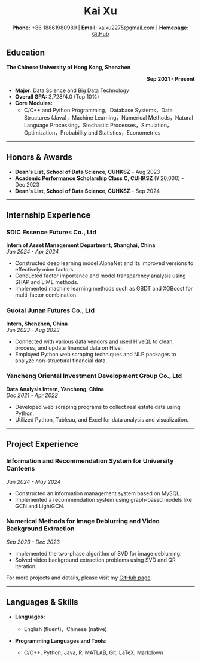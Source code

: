 <div align="center">

# Kai Xu



<p>


**Phone:** +86 18861980989  | **Email:** [kaixu2275@gmail.com](mailto:kaixu2275@gmail.com) | **Homepage:** [GitHub](https://github.com/Xu-Kai-CUHKSZ)  
</div>


## Education

<div align="left">

**The Chinese University of Hong Kong, Shenzhen**

</div>

<div align="right">

**Sep 2021 - Present**

</div>

- **Major:** Data Science and Big Data Technology
- **Overall GPA:** 3.728/4.0 (Top 10%)
- **Core Modules:**
  - C/C++ and Python Programming，Database Systems，Data Structures (Java)，Machine Learning，Numerical Methods，Natural Language Processing，Stochastic Processes，Simulation，Optimization，Probability and Statistics，Econometrics

---

## Honors & Awards

- **Dean's List, School of Data Science, CUHKSZ** - Aug 2023
- **Academic Performance Scholarship Class C, CUHKSZ** (¥ 20,000) - Dec 2023
- **Dean's List, School of Data Science, CUHKSZ** - Sep 2024

---

## Internship Experience

### SDIC Essence Futures Co., Ltd
**Intern of Asset Management Department, Shanghai, China**  
*Jan 2024 - Apr 2024*
- Constructed deep learning model AlphaNet and its improved versions to effectively mine factors. 
- Conducted factor importance and model transparency analysis using SHAP and LIME methods.
- Implemented machine learning methods such as GBDT and XGBoost for multi-factor combination.

### Guotai Junan Futures Co., Ltd
**Intern, Shenzhen, China**  
*Jun 2023 - Aug 2023*
- Connected with various data vendors and used HiveQL to clean, process, and update financial data on Hive.
- Employed Python web scraping techniques and NLP packages to analyze non-structural financial data.

### Yancheng Oriental Investment Development Group Co., Ltd
**Data Analysis Intern, Yancheng, China**  
*Dec 2021 - Apr 2022*
- Developed web scraping programs to collect real estate data using Python.
- Utilized Python, Tableau, and Excel for data analysis and visualization.

---

## Project Experience

### Information and Recommendation System for University Canteens
*Jan 2024 - May 2024*
- Constructed an information management system based on MySQL.
- Implemented a recommendation system using graph-based models like GCN and LightGCN.

### Numerical Methods for Image Deblurring and Video Background Extraction
*Sep 2023 - Dec 2023*
- Implemented the two-phase algorithm of SVD for image deblurring.
- Solved video background extraction problems using SVD and QR iteration.

For more projects and details, please visit my [GitHub page](https://github.com/Xu-Kai-CUHKSZ).

---

## Languages & Skills

- **Languages:** 
  - English (fluent)，Chinese (native)

- **Programming Languages and Tools:**
  - C/C++, Python, Java, R, MATLAB, Git, LaTeX, Markdown
